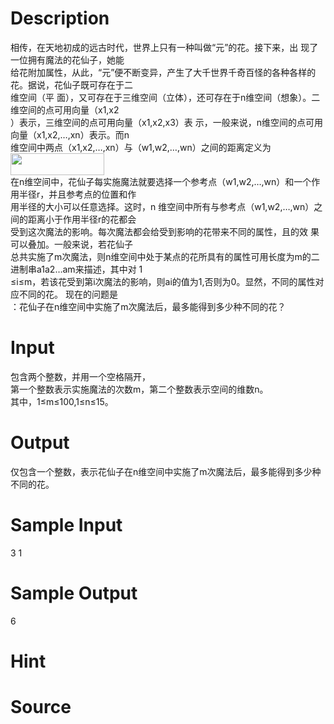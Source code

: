
# Description

<div class="content"><div>相传，在天地初成的远古时代，世界上只有一种叫做“元”的花。接下来，出 现了一位拥有魔法的花仙子，她能</div>
<div>给花附加属性，从此，“元”便不断变异，产生了大千世界千奇百怪的各种各样的花。据说，花仙子既可存在于二</div>
<div>维空间（平 面），又可存在于三维空间（立体），还可存在于n维空间（想象）。二维空间的点可用向量（x1,x2</div>
<div>）表示，三维空间的点可用向量（x1,x2,x3）表 示，一般来说，n维空间的点可用向量（x1,x2,…,xn）表示。而n</div>
<div>维空间中两点（x1,x2,…,xn）与（w1,w2,…,wn）之间的距离定义为</div>
<div><img src="source/bzoj/1197/img/aHR0cHM6Ly9seWRzeS5jb20vSnVkZ2VPbmxpbmUvdXBsb2FkLzIwMTgwMi8xKDUpLnBuZw==.png" width="150" height="35" alt=""/></div>
<div>在n维空间中，花仙子每实施魔法就要选择一个参考点（w1,w2,…,wn）和一个作用半径r，并且参考点的位置和作</div>
<div>用半径的大小可以任意选择。这时，n 维空间中所有与参考点（w1,w2,…,wn）之间的距离小于作用半径r的花都会</div>
<div>受到这次魔法的影响。每次魔法都会给受到影响的花带来不同的属性，且的效 果可以叠加。一般来说，若花仙子</div>
<div>总共实施了m次魔法，则n维空间中处于某点的花所具有的属性可用长度为m的二进制串a1a2…am来描述，其中对 1</div>
<div>≤i≤m，若该花受到第i次魔法的影响，则ai的值为1,否则为0。显然，不同的属性对应不同的花。 现在的问题是</div>
<div>：花仙子在n维空间中实施了m次魔法后，最多能得到多少种不同的花？</div></div>

# Input

<div class="content"><div>包含两个整数，并用一个空格隔开，</div>
<div>第一个整数表示实施魔法的次数m，第二个整数表示空间的维数n。</div>
<div>其中，1≤m≤100,1≤n≤15。</div></div>

# Output

<div class="content"><p>仅包含一个整数，表示花仙子在n维空间中实施了m次魔法后，最多能得到多少种不同的花。</p></div>

# Sample Input

<div class="content"><span class="sampledata">3 1</span></div>

# Sample Output

<div class="content"><span class="sampledata">6</span></div>

# Hint

<div class="content"><p></p></div>

# Source

<div class="content"><p><a href="problemset.php?search="></a></p></div>

